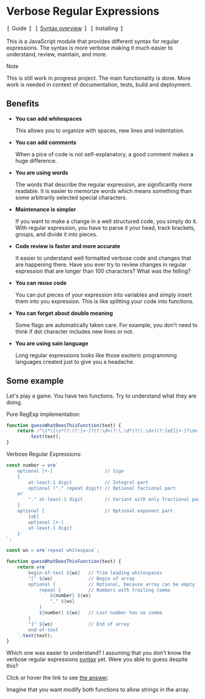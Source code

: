 # Verbose Regular Expressions

〚 Guide 〛&nbsp;
〚 [Syntax overview](docs/overview.md) 〛&nbsp;
〚 Installing 〛&nbsp;

This is a JavaScript module that provides different syntax for regular expressions.
The syntax is more verbose making it much easier to understand, review, maintain, and more.

> [!NOTE]
> This is still work in progress project. The main functionality is done.
> More work is needed in context of documentation, tests, build and deployment.

## Benefits

* **You can add whitespaces**

  This allows you to organize with spaces,
  new lines and indentation.

* **You can add comments**
 
  When a pice of code is not self-explanatory, a good comment
  makes a huge difference.

* **You are using words**

  The words that describe the regular expression, are significantly
  more readable. It is easier to memorize words which means
  something than some arbitrarily selected special characters.

* **Maintenance is simpler**

  If you want to make a change in a well structured code, you simply
  do it. With regular expression, you have to parse it your head,
  track brackets, groups, and divide it into pieces.

* **Code review is faster and more accurate**

  It easier to understand well formatted verbose code and changes
  that are happening there. Have you ever try to review changes
  in regular expression that are longer than 100 characters?
  What was the felling?

* **You can reuse code**

  You can put pieces of your expression into variables and simply
  insert them into you expression. This is like splitting your
  code into functions.

* **You can forget about double meaning**

  Some flags are automatically taken care. For example, you
  don't need to think if dot character includes new lines or not.

* **You are using sain language**

  Long regular expressions looks like those esoteric programming
  languages created just to give you a headache.

## Some example

Let's play a game. You have two functions. Try to understand what
they are doing.

Pure RegExp implementation:

```javascript
function guessWhatDoesThisFunction(text) {
    return /^\s*\[\s*(?:(?:[+-]?(?:\d+(?:\.\d*)?|\.\d+)(?:[eE][+-]?\d+)?\s*,\s*)*[+-]?(?:\d+(?:\.\d*)?|\.\d+)(?:[eE][+-]?\d+)?\s*)?\]\s*$/
        .test(text);
}
```

Verbose Regular Expressions:

```javascript
const number = vre`
    optional [+-]                   // Sign
    {
        at-least-1 digit            // Integral part
        optional ("." repeat digit) // Optional factional part
    or
        "." at-least-1 digit        // Variant with only fractional part
    }
    optional {                      // Optional exponent part
        [eE]
        optional [+-]
        at-least-1 digit
    }
`;

const ws = vre`repeat whitespace`;

function guessWhatDoesThisFunction(text) {
    return vre`
        begin-of-text ${ws}   // Trim leading whitespaces
        "[" ${ws}             // Begin of array
        optional {            // Optional, because array can be empty
            repeat {          // Numbers with trailing comma
                ${number} ${ws}
                "," ${ws}
            }
            ${number} ${ws}   // Last number has no comma
        }
        "]" ${ws}             // End of array
        end-of-text
    `.test(text);
}
```

Which one was easier to understand? I assuming that you don't know
the verbose regular expressions [syntax](docs/overview.md) yet. Were you able to guess
despite this?

Click or hover the link to see [the answer](#It-validates-if-the-input-is-a-json-containing-an-array-of-numbers).

Imagine that you want modify both functions to allow strings in the array.
